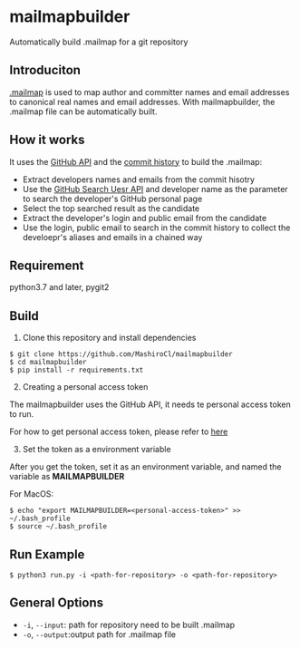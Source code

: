 # mailmapbuilder

Automatically build .mailmap for a git repository


## Introduciton
[.mailmap](https://git-scm.com/docs/gitmailmap) is used to map author and committer names and email addresses to canonical real names and email addresses. 
With mailmapbuilder, the .mailmap file can be automatically built.

## How it works
It uses the [GitHub API](https://docs.github.com/en/rest/quickstart) and the [commit history](https://git-scm.com/book/en/v2/Git-Basics-Viewing-the-Commit-History)
to build the .mailmap:
- Extract developers names and emails from the commit hisotry
- Use the [GitHub Search Uesr API](https://docs.github.com/en/rest/search#search-users) and developer name as the parameter to search the developer's GitHub personal page
- Select the top searched result as the candidate
- Extract the developer's login and public email from the candidate
- Use the login, public email to search in the commit history to collect the develoepr's aliases and emails in a chained way

## Requirement
python3.7 and later, pygit2

## Build
1. Clone this repository and install dependencies

```
$ git clone https://github.com/MashiroCl/mailmapbuilder
$ cd mailmapbuilder
$ pip install -r requirements.txt
```

2. Creating a personal access token

The mailmapbuilder uses the GitHub API, it needs te personal access token to run.

For how to get personal access token, please refer to [here](https://docs.github.com/en/authentication/keeping-your-account-and-data-secure/creating-a-personal-access-token)

3. Set the token as a environment variable

After you get the token, set it as an environment variable, and named the variable as **MAILMAPBUILDER**

For MacOS:
```
$ echo "export MAILMAPBUILDER=<personal-access-token>" >> ~/.bash_profile
$ source ~/.bash_profile
```

## Run Example
```
$ python3 run.py -i <path-for-repository> -o <path-for-repository>
```

## General Options
- `-i`, `--input`: path for repository need to be built .mailmap
- `-o`, `--output`:output path for .mailmap file


